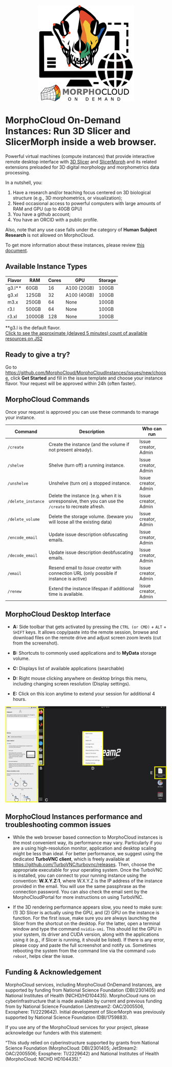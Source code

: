 <p align="center" >  <img src="https://raw.githubusercontent.com/MorphoCloud/MorphoCloudInstances/main/MC_Logo.png" alt="SlicerMorph on the cloud" width="300"></p>

# MorphoCloud On-Demand Instances: Run 3D Slicer and SlicerMorph inside a web browser.

Powerful virtual machines (compute instances) that provide interactive remote
desktop interface with [3D Slicer](https://download.slicer.org) and
[SlicerMorph](https://SlicerMorph.org) and its related extensions preloaded for
3D digital morphology and morphometrics data processing.

In a nutshell, you:

1. Have a research and/or teaching focus centered on 3D biological structure
   (e.g., 3D morphometrics, or visualization);
2. Need occasional access to powerful computers with large amounts of RAM and
   GPU (up to 40GB GPU)
3. You have a github account;
4. You have an ORCID with a public profile.

Also, note that any use case falls under the category of **Human Subject
Research** is not allowed on MorphoCloud.

To get more information about these instances, please review
[this document](https://docs.google.com/document/d/1WRds-QWnDK1MnmEhGUPyBgjE9hitiddcElAPWiAYRg4/edit#heading=h.b0yi3m7wlfk8).

## Available Instance Types

| Flavor   | RAM    | Cores | GPU         | **Storage** |
| -------- | ------ | ----- | ----------- | ----------- |
| g3.l\*\* | 60GB   | 16    | A100 (20GB) | 100GB       |
| g3.xl    | 125GB  | 32    | A100 (40GB) | 100GB       |
| m3.x     | 250GB  | 64    | None        | 100GB       |
| r3.l     | 500GB  | 64    | None        | 100GB       |
| r3.xl    | 1000GB | 128   | None        | 100GB       |

\*\*g3.l is the default flavor. <br>
[Click to see the approximate (delayed 5 minutes) count of available resources on JS2](https://docs.jetstream-cloud.org/overview/status/#availability-of-scarce-resources)

## Ready to give a try?

Go to https://github.com/MorphoCloud/MorphoCloudInstances/issues/new/choose,
click **Get Started** and fill in the issue template and choose your instance
flavor. Your request will be approved within 24h (often faster).

## MorphoCloud Commands

Once your request is approved you can use these commands to manage your instance. 

| Command             | Description                                                                             | Who can run          |
| ------------------  | --------------------------------------------------------------------------------------- | -------------------- |
| `/create`           | Create the instance (and the volume if not present already).                            | Issue creator, Admin |
| `/shelve`           | Shelve (turn off) a running instance.                                                   | Issue creator, Admin |
| `/unshelve`         | Unshelve (turn on) a stopped instance.                                                  | Issue creator, Admin |
| `/delete_instance`  | Delete the instance (e.g. when it is unresponsive, then you can use the `/create` to recreate afresh.    |Issue creator, Admin |
| `/delete_volume`    | Delete the storage volume. (beware you will loose all the existing data)                | Issue creator, Admin | 
| `/encode_email`     | Update issue description obfuscating emails.                                            | Issue creator, Admin |
| `/decode_email`     | Update issue description deobfuscating emails.                                          | Issue creator, Admin |
| `/email`            | Resend email to _Issue creator_ with connection URL (only possible if instance is active) | Issue creator, Admin |
| `/renew`            | Extend the instance lifespan if additional time is available.                           | Issue creator, Admin |

## MorphoCloud Desktop Interface

- **A:** Side toolbar that gets activated by pressing the `CTRL (or CMD)` +
  `ALT` + `SHIFT` keys. It allows copy/paste into the remote session, browse and
  download files on the remote drive and adjust screen zoom levels (cut from the
  screenshot).
- **B:** Shortcuts to commonly used applications and to **MyData** storage
  volume.

- **C:** Displays list of available applications (searchable)

- **D:** Right mouse clicking anywhere on desktop brings this menu, including
  changing screen resolution (Display settings).

- **E:** Click on this icon anytime to extend your session for additional 4
  hours.

<p align="center">
  <img src="https://github.com/MorphoCloud/MorphoCloudInstances/blob/main/MCI_Desktop.png" />
</p>

## MorphoCloud Instances performance and troubleshooting common issues

- While the web browser based connection to MorphoCloud instances is the most
  convenient way, its performance may vary. Particularly if you are a using
  high-resolution monitor, application and desktop scaling might be less than
  ideal. For better performance, we suggest using the dedicated **TurboVNC
  client**, which is freely available at
  https://github.com/TurboVNC/turbovnc/releases. Then, choose the appropriate
  executable for your operating system. Once the TurboVNC is installed, you can
  connect to your running instance using the convention: **W.X.Y.Z:1**, where
  W.X.Y.Z is the IP address of the instance provided in the email. You will use
  the same passphrase as the connection password. You can also check the email
  sent by the MorphoCloudPortal for more instructions on using TurboVNC.

- If the 3D rendering performance appears slow, you need to make sure: (1) 3D
  Slicer is actually using the GPU, and (2) GPU on the instance is function. For
  the first issue, make sure you are always launching the Slicer from the
  shortcut on the desktop. For the latter, open a terminal window and type the
  command `nvidia-smi`. This should list the GPU in your system, its driver and
  CUDA version, along with the applications using it (e.g., if Slicer is
  running, it should be listed). If there is any error, please copy and paste
  the full screenshot and notify us. Sometimes rebooting the system from the
  command line via the command `sudo reboot`, helps clear the issue.

## Funding & Acknowledgement

MorphoCloud services, including MorphoCloud OnDemand Instances, are supported by
funding from National Science Foundation (DBI/2301405) and National Institutes
of Health (NICHD/HD104435). MorphoCloud runs on cyberinfrastructure that is made
available by current and previous funding from by National Science Foundation
(Jetstream2: OAC/2005506, Exosphere: TI/2229642). Initial development of
SlicerMorph was previously supported by National Science Foundation
(DBI/1759883).

If you use any of the MorphoCloud services for your project, please acknowledge
our funders with this statement:

“This study relied on cyberinstructure supported by grants from National Science
Foundation (MorphoCloud: DBI/2301405; JetStream2: OAC/2005506; Exosphere:
TI/2229642) and National Institutes of Health (MorphoCloud: NICHD HD104435).”
